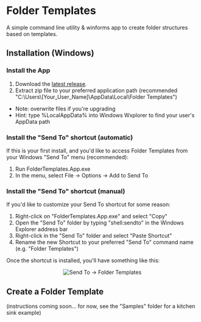 # Folder Templates

A simple command line utility & winforms app to create folder structures based on templates.

## Installation (Windows)

### Install the App
1) Download the [latest release](https://github.com/HPoppington/Folder-Templates/releases).
1) Extract zip file to your preferred application path (recommended "C:\Users\\[Your_User_Name]\AppData\Local\Folder Templates")
  - Note: overwrite files if you're upgrading
  - Hint: type %LocalAppData% into Windows Wxplorer to find your user's AppData path

### Install the "Send To" shortcut (automatic)
If this is your first install, and you'd like to access Folder Templates from your Windows "Send To" menu (recommended):
1) Run FolderTemplates.App.exe
1) In the menu, select File -> Options -> Add to Send To

### Install the "Send To" shortcut (manual)
If you'd like to customize your Send To shortcut for some reason:
1) Right-click on "FolderTemplates.App.exe" and select "Copy"
1) Open the "Send To" folder by typing "shell:sendto" in the Windows Explorer address bar
1) Right-click in the "Send To" folder and select "Paste Shortcut"
1) Rename the new Shortcut to your preferred "Send To" command name (e.g. "Folder Templates")

Once the shortcut is installed, you'll have something like this:
<p align="center"><img src="https://github.com/HPoppington/Folder-Templates/assets/52856520/c1ae9a60-5520-4c22-b910-af8c54c3c48c" alt="Send To -> Folder Templates"></p>

## Create a Folder Template

(instructions coming soon... for now, see the "Samples" folder for a kitchen sink example)

